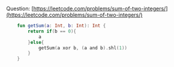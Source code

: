 Question: [https://leetcode.com/problems/sum-of-two-integers/](https://leetcode.com/problems/sum-of-two-integers/)
```kotlin
    fun getSum(a: Int, b: Int): Int {
        return if(b == 0){
            a
        }else{
            getSum(a xor b, (a and b).shl(1))
        }
    }
```
